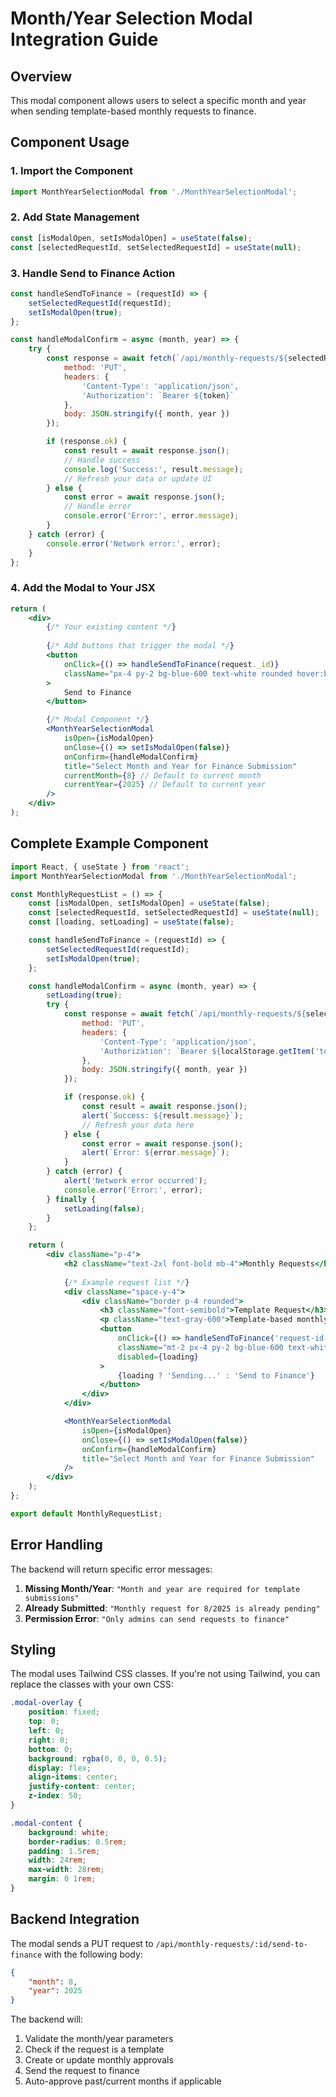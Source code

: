 # Month/Year Selection Modal Integration Guide

## Overview
This modal component allows users to select a specific month and year when sending template-based monthly requests to finance.

## Component Usage

### 1. Import the Component
```jsx
import MonthYearSelectionModal from './MonthYearSelectionModal';
```

### 2. Add State Management
```jsx
const [isModalOpen, setIsModalOpen] = useState(false);
const [selectedRequestId, setSelectedRequestId] = useState(null);
```

### 3. Handle Send to Finance Action
```jsx
const handleSendToFinance = (requestId) => {
    setSelectedRequestId(requestId);
    setIsModalOpen(true);
};

const handleModalConfirm = async (month, year) => {
    try {
        const response = await fetch(`/api/monthly-requests/${selectedRequestId}/send-to-finance`, {
            method: 'PUT',
            headers: {
                'Content-Type': 'application/json',
                'Authorization': `Bearer ${token}`
            },
            body: JSON.stringify({ month, year })
        });

        if (response.ok) {
            const result = await response.json();
            // Handle success
            console.log('Success:', result.message);
            // Refresh your data or update UI
        } else {
            const error = await response.json();
            // Handle error
            console.error('Error:', error.message);
        }
    } catch (error) {
        console.error('Network error:', error);
    }
};
```

### 4. Add the Modal to Your JSX
```jsx
return (
    <div>
        {/* Your existing content */}
        
        {/* Add buttons that trigger the modal */}
        <button 
            onClick={() => handleSendToFinance(request._id)}
            className="px-4 py-2 bg-blue-600 text-white rounded hover:bg-blue-700"
        >
            Send to Finance
        </button>

        {/* Modal Component */}
        <MonthYearSelectionModal
            isOpen={isModalOpen}
            onClose={() => setIsModalOpen(false)}
            onConfirm={handleModalConfirm}
            title="Select Month and Year for Finance Submission"
            currentMonth={8} // Default to current month
            currentYear={2025} // Default to current year
        />
    </div>
);
```

## Complete Example Component

```jsx
import React, { useState } from 'react';
import MonthYearSelectionModal from './MonthYearSelectionModal';

const MonthlyRequestList = () => {
    const [isModalOpen, setIsModalOpen] = useState(false);
    const [selectedRequestId, setSelectedRequestId] = useState(null);
    const [loading, setLoading] = useState(false);

    const handleSendToFinance = (requestId) => {
        setSelectedRequestId(requestId);
        setIsModalOpen(true);
    };

    const handleModalConfirm = async (month, year) => {
        setLoading(true);
        try {
            const response = await fetch(`/api/monthly-requests/${selectedRequestId}/send-to-finance`, {
                method: 'PUT',
                headers: {
                    'Content-Type': 'application/json',
                    'Authorization': `Bearer ${localStorage.getItem('token')}`
                },
                body: JSON.stringify({ month, year })
            });

            if (response.ok) {
                const result = await response.json();
                alert(`Success: ${result.message}`);
                // Refresh your data here
            } else {
                const error = await response.json();
                alert(`Error: ${error.message}`);
            }
        } catch (error) {
            alert('Network error occurred');
            console.error('Error:', error);
        } finally {
            setLoading(false);
        }
    };

    return (
        <div className="p-4">
            <h2 className="text-2xl font-bold mb-4">Monthly Requests</h2>
            
            {/* Example request list */}
            <div className="space-y-4">
                <div className="border p-4 rounded">
                    <h3 className="font-semibold">Template Request</h3>
                    <p className="text-gray-600">Template-based monthly request</p>
                    <button 
                        onClick={() => handleSendToFinance('request-id-here')}
                        className="mt-2 px-4 py-2 bg-blue-600 text-white rounded hover:bg-blue-700"
                        disabled={loading}
                    >
                        {loading ? 'Sending...' : 'Send to Finance'}
                    </button>
                </div>
            </div>

            <MonthYearSelectionModal
                isOpen={isModalOpen}
                onClose={() => setIsModalOpen(false)}
                onConfirm={handleModalConfirm}
                title="Select Month and Year for Finance Submission"
            />
        </div>
    );
};

export default MonthlyRequestList;
```

## Error Handling

The backend will return specific error messages:

1. **Missing Month/Year**: `"Month and year are required for template submissions"`
2. **Already Submitted**: `"Monthly request for 8/2025 is already pending"`
3. **Permission Error**: `"Only admins can send requests to finance"`

## Styling

The modal uses Tailwind CSS classes. If you're not using Tailwind, you can replace the classes with your own CSS:

```css
.modal-overlay {
    position: fixed;
    top: 0;
    left: 0;
    right: 0;
    bottom: 0;
    background: rgba(0, 0, 0, 0.5);
    display: flex;
    align-items: center;
    justify-content: center;
    z-index: 50;
}

.modal-content {
    background: white;
    border-radius: 0.5rem;
    padding: 1.5rem;
    width: 24rem;
    max-width: 28rem;
    margin: 0 1rem;
}
```

## Backend Integration

The modal sends a PUT request to `/api/monthly-requests/:id/send-to-finance` with the following body:

```json
{
    "month": 8,
    "year": 2025
}
```

The backend will:
1. Validate the month/year parameters
2. Check if the request is a template
3. Create or update monthly approvals
4. Send the request to finance
5. Auto-approve past/current months if applicable 